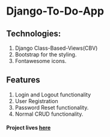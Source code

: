 # Django-To-Do-App
## Technologies:
1. Django Class-Based-Views(CBV)
2. Bootstrap for the styling.
3. Fontawesome icons.

## Features
1. Login and Logout functionality
2. User Registration
3. Password Reset functionality.
4. Normal CRUD functionality.

#### Project lives [here](https://todoappv2.pythonanywhere.com/)
